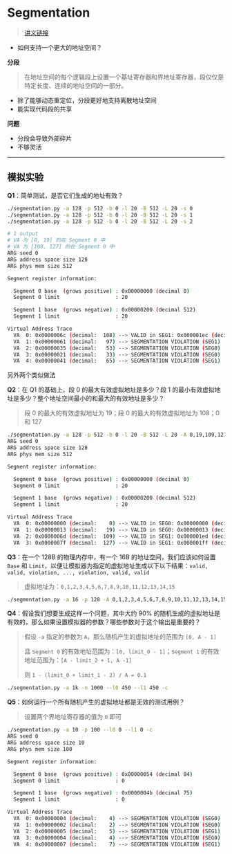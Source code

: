 # Segmentation

> [讲义链接](https://pages.cs.wisc.edu/~remzi/OSTEP/vm-segmentation.pdf)

- 如何支持一个更大的地址空间？

**分段**

> 在地址空间的每个逻辑段上设置一个基址寄存器和界地址寄存器，段仅仅是特定长度、连续的地址空间的一部分。

- 除了能够动态重定位，分段更好地支持离散地址空间
- 能实现代码段的共享

**问题**

- 分段会导致外部碎片
- 不够灵活

---

## 模拟实验

**Q1**：简单测试，是否它们生成的地址有效？

```bash
./segmentation.py -a 128 -p 512 -b 0 -l 20 -B 512 -L 20 -s 0
./segmentation.py -a 128 -p 512 -b 0 -l 20 -B 512 -L 20 -s 1
./segmentation.py -a 128 -p 512 -b 0 -l 20 -B 512 -L 20 -s 2
```

```bash
# 1 output
# VA 为 [0, 19] 的在 Segment 0 中
# VA 为 [108, 127] 的在 Segment 0 中
ARG seed 0
ARG address space size 128
ARG phys mem size 512

Segment register information:

  Segment 0 base  (grows positive) : 0x00000000 (decimal 0)
  Segment 0 limit                  : 20

  Segment 1 base  (grows negative) : 0x00000200 (decimal 512)
  Segment 1 limit                  : 20

Virtual Address Trace
  VA  0: 0x0000006c (decimal:  108) --> VALID in SEG1: 0x000001ec (decimal:  492)
  VA  1: 0x00000061 (decimal:   97) --> SEGMENTATION VIOLATION (SEG1)
  VA  2: 0x00000035 (decimal:   53) --> SEGMENTATION VIOLATION (SEG0)
  VA  3: 0x00000021 (decimal:   33) --> SEGMENTATION VIOLATION (SEG0)
  VA  4: 0x00000041 (decimal:   65) --> SEGMENTATION VIOLATION (SEG1)
```

另外两个类似做法



**Q2**：在 Q1 的基础上，段 0 的最大有效虚拟地址是多少？段 1 的最小有效虚拟地址是多少？整个地址空间最小的和最大的有效地址是多少？

> 段 0 的最大的有效虚拟地址为 19；段 0 的最大的有效虚拟地址为 108；0 和 127

```bash
./segmentation.py -a 128 -p 512 -b 0 -l 20 -B 512 -L 20 -A 0,19,109,127 -c
ARG seed 0
ARG address space size 128
ARG phys mem size 512

Segment register information:

  Segment 0 base  (grows positive) : 0x00000000 (decimal 0)
  Segment 0 limit                  : 20

  Segment 1 base  (grows negative) : 0x00000200 (decimal 512)
  Segment 1 limit                  : 20

Virtual Address Trace
  VA  0: 0x00000000 (decimal:    0) --> VALID in SEG0: 0x00000000 (decimal:    0)
  VA  1: 0x00000013 (decimal:   19) --> VALID in SEG0: 0x00000013 (decimal:   19)
  VA  2: 0x0000006d (decimal:  109) --> VALID in SEG1: 0x000001ed (decimal:  493)
  VA  3: 0x0000007f (decimal:  127) --> VALID in SEG1: 0x000001ff (decimal:  511)
```



**Q3**：在一个 128B 的物理内存中，有一个 16B 的地址空间，我们应该如何设置 `Base` 和 `Limit`，以便让模拟器为指定的虚拟地址生成以下以下结果：`valid, valid, violation, ..., violation, valid, valid`

> 虚拟地址为：`0,1,2,3,4,5,6,7,8,9,10,11,12,13,14,15`

```bash
./segmentation.py -a 16 -p 128 -A 0,1,2,3,4,5,6,7,8,9,10,11,12,13,14,15 --b0 0 --l0 2 --b1 16 --l1 2
```



**Q4**：假设我们想要生成这样一个问题，其中大约 90% 的随机生成的虚拟地址是有效的，那么如果设置模拟器的参数？哪些参数对于这个输出是重要的？

> 假设 `-a` 指定的参数为 `A`，那么随机产生的虚拟地址的范围为 `[0, A - 1]`
>
> 且 `Segment 0` 的有效地址范围为：`[0, limit_0 - 1]`；`Segment 1` 的有效地址范围为：`[A - limit_2 + 1, A -1]`
>
> 则 `1 - (limit_0 + limit_1 - 2) / A = 0.1`

```bash
./segmentation.py -a 1k -n 1000 --l0 450 --l1 450 -c
```



**Q5**：如何运行一个所有随机产生的虚拟地址都是无效的测试用例？

> 设置两个界地址寄存器的值为 `0` 即可

```bash
./segmentation.py -a 10 -p 100 --l0 0 --l1 0 -c
ARG seed 0
ARG address space size 10
ARG phys mem size 100

Segment register information:

  Segment 0 base  (grows positive) : 0x00000054 (decimal 84)
  Segment 0 limit                  : 0

  Segment 1 base  (grows negative) : 0x0000004b (decimal 75)
  Segment 1 limit                  : 0

Virtual Address Trace
  VA  0: 0x00000004 (decimal:    4) --> SEGMENTATION VIOLATION (SEG0)
  VA  1: 0x00000002 (decimal:    2) --> SEGMENTATION VIOLATION (SEG0)
  VA  2: 0x00000005 (decimal:    5) --> SEGMENTATION VIOLATION (SEG1)
  VA  3: 0x00000004 (decimal:    4) --> SEGMENTATION VIOLATION (SEG0)
  VA  4: 0x00000007 (decimal:    7) --> SEGMENTATION VIOLATION (SEG1)
```











